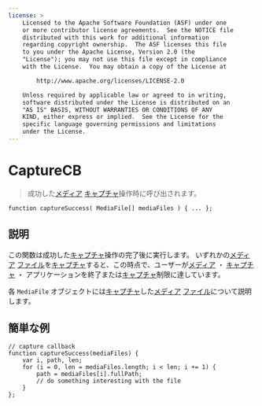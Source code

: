 ```yaml
---
license: >
    Licensed to the Apache Software Foundation (ASF) under one
    or more contributor license agreements.  See the NOTICE file
    distributed with this work for additional information
    regarding copyright ownership.  The ASF licenses this file
    to you under the Apache License, Version 2.0 (the
    "License"); you may not use this file except in compliance
    with the License.  You may obtain a copy of the License at

        http://www.apache.org/licenses/LICENSE-2.0

    Unless required by applicable law or agreed to in writing,
    software distributed under the License is distributed on an
    "AS IS" BASIS, WITHOUT WARRANTIES OR CONDITIONS OF ANY
    KIND, either express or implied.  See the License for the
    specific language governing permissions and limitations
    under the License.
---
```


# CaptureCB

> 成功した<a href="../media.html">メディア</a> <a href="capture.html">キャプチャ</a>操作時に呼び出されます。

    function captureSuccess( MediaFile[] mediaFiles ) { ... };
    

## 説明

この関数は成功した<a href="capture.html">キャプチャ</a>操作の完了後に実行します。 いずれかの<a href="../media.html">メディア</a> <a href="../../file/fileobj/fileobj.html">ファイル</a>を<a href="capture.html">キャプチャ</a>すると、この時点で、ユーザーが<a href="../media.html">メディア</a> ・ <a href="capture.html">キャプチャ</a> ・ アプリケーションを終了または<a href="capture.html">キャプチャ</a>制限に達しています。

各 `MediaFile` オブジェクトには<a href="capture.html">キャプチャ</a>した<a href="../media.html">メディア</a> <a href="../../file/fileobj/fileobj.html">ファイル</a>について説明します。

## 簡単な例

    // capture callback
    function captureSuccess(mediaFiles) {
        var i, path, len;
        for (i = 0, len = mediaFiles.length; i < len; i += 1) {
            path = mediaFiles[i].fullPath;
            // do something interesting with the file
        }
    };